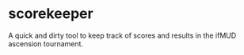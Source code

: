 # scorekeeper

A quick and dirty tool to keep track of scores and results
in the ifMUD ascension tournament.
